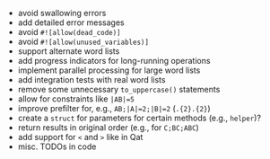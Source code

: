 * avoid swallowing errors
* add detailed error messages
* avoid `#![allow(dead_code)]`
* avoid `#![allow(unused_variables)]`
* support alternate word lists
* add progress indicators for long-running operations
* implement parallel processing for large word lists
* add integration tests with real word lists
* remove some unnecessary `to_uppercase()` statements
* allow for constraints like `|AB|=5`
* improve prefilter for, e.g., `AB;|A|=2;|B|=2` (`.{2}.{2}`)
* create a `struct` for parameters for certain methods \(e.g., `helper`\)?
* return results in original order (e.g., for `C;BC;ABC`)
* add support for `<` and `>` like in Qat
* misc. TODOs in code
